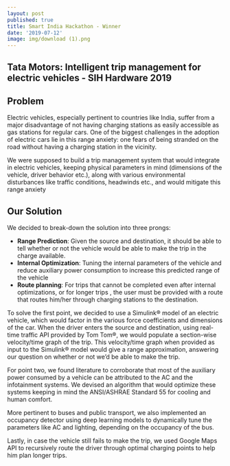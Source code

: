 ```yaml
---
layout: post
published: true
title: Smart India Hackathon - Winner
date: '2019-07-12'
image: img/download (1).png
---
```

## Tata Motors: Intelligent trip management for electric vehicles - SIH Hardware 2019

## Problem
Electric vehicles, especially pertinent to countries like India, suffer from a major disadvantage of not having charging stations as easily accessible as gas stations for regular cars. One of the biggest challenges in the adoption of electric cars lie in this range anxiety: one fears of being stranded on the road without having a charging station in the vicinity.

We were supposed to build a trip management system that would integrate in electric vehicles, keeping physical parameters in mind (dimensions of the vehicle, driver behavior etc.), along with various environmental disturbances like traffic conditions, headwinds etc., and would mitigate this range anxiety

## Our Solution
We decided to break-down the solution into three prongs:

* **Range Prediction**: Given the source and destination, it should be able to tell whether or not the vehicle would be able to make the trip in the charge available.
* **Internal Optimization**: Tuning the internal parameters of the vehicle and reduce auxiliary power consumption to increase this predicted range of the vehicle
* **Route planning**:  For trips that cannot be completed even after internal optimizations, or for longer trips , the user must be provided with a route that routes him/her through charging stations to the destination.

To solve the first point, we decided to use a Simulink® model of an electric vehicle, which would factor in the various force coefficients and dimensions of the car. When the driver enters the source and destination, using real-time traffic API provided by Tom Tom®, we would populate a section-wise velocity/time graph of the trip. This velocity/time graph when provided as input to the Simulink® model would give a range approximation, answering our question on whether or not we’d be able to make the trip.

For point two, we found literature to corroborate that most of the auxiliary power consumed by a vehicle can be attributed to the AC and the infotainment systems. We devised an algorithm that would optimize these systems keeping in mind the ANSI/ASHRAE Standard 55 for cooling and human comfort. 

More pertinent to buses and public transport, we also implemented an occupancy detector using deep learning models to dynamically tune the parameters like AC and lighting, depending on the occupancy of the bus.

Lastly, in case the vehicle still fails to make the trip, we used Google Maps API to recursively route the driver through optimal charging points to help him plan longer trips.
